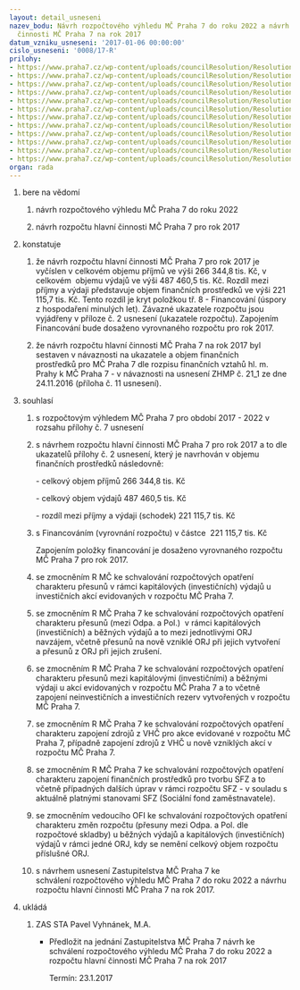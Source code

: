 ```yaml
---
layout: detail_usneseni
nazev_bodu: Návrh rozpočtového výhledu MČ Praha 7 do roku 2022 a návrh rozpočtu hlavní
  činnosti MČ Praha 7 na rok 2017
datum_vzniku_usneseni: '2017-01-06 00:00:00'
cislo_usneseni: '0008/17-R'
prilohy:
- https://www.praha7.cz/wp-content/uploads/councilResolution/Resolutions/28738/export/finalc01NavrhSR2017duvodovazprava_v41_upraveno~152549.docx
- https://www.praha7.cz/wp-content/uploads/councilResolution/Resolutions/28738/export/finalc02ukazatele_rozpoctu_v41_tis_upraveno~152548.xlsx
- https://www.praha7.cz/wp-content/uploads/councilResolution/Resolutions/28738/export/Kopiefinal_c_03__Celkovy_prehled_INV_do_SR_2017_v41_kc~152547.xlsx
- https://www.praha7.cz/wp-content/uploads/councilResolution/Resolutions/28738/export/Kopiefinal_c_04__prevod_inv_do_2017_v41_tis~152546.xlsx
- https://www.praha7.cz/wp-content/uploads/councilResolution/Resolutions/28738/export/Kopiefinal_c_05__nove_pozadavky_na_inv_v_2017_v41_tis~152545.xlsx
- https://www.praha7.cz/wp-content/uploads/councilResolution/Resolutions/28738/export/finalc06navrhNIVk3012_v41_15h_sprevody_kc_upraveno~152544.xlsx
- https://www.praha7.cz/wp-content/uploads/councilResolution/Resolutions/28738/export/KopieKopiefinal_c_07__Rozpoctovy_vyhled_do_roku_2022_v41_tis~152543.xlsx
- https://www.praha7.cz/wp-content/uploads/councilResolution/Resolutions/28738/export/Kopiefinal_c_08__navrh_Bilance_prijmu_a_vydaju_v41_tis~152542.xlsx
- https://www.praha7.cz/wp-content/uploads/councilResolution/Resolutions/28738/export/Kopiefinal_c_09__Rozpis_prispevku_pro_PO_v41_tis~152541.xlsx
- https://www.praha7.cz/wp-content/uploads/councilResolution/Resolutions/28738/export/Kopiefinal_c_10__Pozadavek_na_VHC_v41_tis~152540.xlsx
- https://www.praha7.cz/wp-content/uploads/councilResolution/Resolutions/28738/export/finalc11ZHMPFVz2017Usnesenic21_1~152539.pdf
- https://www.praha7.cz/wp-content/uploads/councilResolution/Resolutions/28738/export/export~297003.pdf
organ: rada
---
```

<OL class=urzList_view id=urzList>
<LI class=urzClass1><SPAN name="1">bere na vědomí</SPAN> 
<OL class=urzOlClass>
<LI class=urzClass2 style="TEXT-ALIGN: left"><SPAN>
<P>návrh rozpočtového výhledu MČ Praha 7 do roku 2022</P></SPAN></LI>
<LI class=urzClass2 style="TEXT-ALIGN: left"><SPAN>
<P>návrh rozpočtu hlavní činnosti MČ Praha 7 pro rok 2017</P></SPAN></LI></OL></LI>
<LI class=urzClass1><SPAN name="6">konstatuje</SPAN> 
<OL class=urzOlClass>
<LI class=urzClass2 style="TEXT-ALIGN: left"><SPAN>
<P>že návrh rozpočtu hlavní činnosti MČ Praha 7 pro rok 2017 je vyčíslen v celkovém&nbsp;objemu příjmů ve výši&nbsp;266 344,8<STRONG>&nbsp;</STRONG>tis. Kč, v celkovém&nbsp; objemu výdajů ve výši&nbsp;487 460,5&nbsp;tis. Kč. Rozdíl mezi příjmy a výdaji&nbsp;představuje objem finančních prostředků ve výši&nbsp;221 115,7&nbsp;tis. Kč. Tento rozdíl je kryt položkou tř. 8 - Financování (úspory z hospodaření minulých let).&nbsp;Závazné ukazatele rozpočtu jsou vyjádřeny v příloze č. 2 usnesení (ukazatele rozpočtu).&nbsp;Zapojením Financování bude dosaženo vyrovnaného rozpočtu pro rok 2017.</P></SPAN></LI>
<LI class=urzClass2 style="TEXT-ALIGN: left"><SPAN>
<P>že návrh rozpočtu hlavní činnosti MČ Praha 7 na rok 2017 byl sestaven v návaznosti na ukazatele a objem&nbsp;finančních prostředků&nbsp;pro MČ Praha 7&nbsp;dle rozpisu&nbsp;finančních vztahů hl. m. Prahy k MČ Praha 7&nbsp;- v návaznosti na&nbsp;usnesení ZHMP č. 21_1 ze dne 24.11.2016 (příloha č. 11 usnesení).</P></SPAN></LI></OL></LI>
<LI class=urzClass1><SPAN name="26">souhlasí</SPAN> 
<OL class=urzOlClass>
<LI class=urzClass2 style="TEXT-ALIGN: left"><SPAN>
<P>s rozpočtovým výhledem MČ Praha 7 pro období 2017 - 2022 v rozsahu přílohy č.&nbsp;7 usnesení</P></SPAN></LI>
<LI class=urzClass2 style="TEXT-ALIGN: left"><SPAN>
<P>s návrhem rozpočtu hlavní činnosti MČ Praha 7 pro rok 2017 a to dle ukazatelů přílohy č. 2 usnesení, který je navrhován v objemu finančních prostředků následovně:</P>
<P style="TEXT-ALIGN: left" data-mce-style="text-align: left;">- celkový objem příjmů 266 344,8 tis. Kč</P>
<P style="TEXT-ALIGN: left" data-mce-style="text-align: left;">- celkový objem výdajů 487 460,5 tis. Kč</P>
<P style="TEXT-ALIGN: left" data-mce-style="text-align: left;">- rozdíl mezi příjmy a výdaji (schodek) 221 115,7 tis. Kč</P></SPAN></LI>
<LI class=urzClass2 style="TEXT-ALIGN: left"><SPAN>
<P>s Financováním (vyrovnání rozpočtu) v částce &nbsp;221 115,7 tis. Kč</P>
<P>Zapojením položky financování je dosaženo vyrovnaného rozpočtu MČ Praha 7 pro rok 2017.</P></SPAN></LI>
<LI class=urzClass2 style="TEXT-ALIGN: left"><SPAN>
<P>se zmocněním R MČ ke schvalování rozpočtových opatření charakteru přesunů&nbsp;v rámci kapitálových (investičních) výdajů u investičních&nbsp;akcí evidovaných v rozpočtu MČ Praha 7.</P></SPAN></LI>
<LI class=urzClass2 style="TEXT-ALIGN: left"><SPAN>
<P>se zmocněním R MČ Praha 7&nbsp;ke schvalování rozpočtových opatření charakteru přesunů (mezi Odpa.&nbsp;a Pol.)&nbsp;&nbsp;v rámci kapitálových (investičních) a běžných výdajů&nbsp;a to mezi jednotlivými ORJ navzájem, včetně přesunů na&nbsp;nově vzniklé ORJ při jejich vytvoření a&nbsp;přesunů z ORJ&nbsp;při jejich zrušení.&nbsp;</P></SPAN></LI>
<LI class=urzClass2 style="TEXT-ALIGN: left"><SPAN>
<P>se zmocněním R MČ Praha 7 ke schvalování rozpočtových opatření charakteru přesunů&nbsp;mezi kapitálovými (investičními) a běžnými výdaji u akcí evidovaných v rozpočtu MČ Praha 7 a to včetně zapojení neinvestičních a investičních rezerv vytvořených v rozpočtu MČ Praha 7.</P></SPAN></LI>
<LI class=urzClass2 style="TEXT-ALIGN: left"><SPAN>
<P>se zmocněním R MČ Praha 7&nbsp;ke schvalování rozpočtových opatření charakteru zapojení zdrojů z VHČ pro akce evidované v rozpočtu MČ Praha 7, případně zapojení zdrojů z VHČ u nově vzniklých akcí v rozpočtu MČ Praha 7.</P></SPAN></LI>
<LI class=urzClass2 style="TEXT-ALIGN: left"><SPAN>
<P>se zmocněním R MČ Praha 7&nbsp;ke schvalování rozpočtových opatření charakteru zapojení finančních prostředků pro tvorbu SFZ a to včetně případných dalších úprav v rámci rozpočtu SFZ - v souladu s aktuálně platnými stanovami SFZ (Sociální fond zaměstnavatele).&nbsp;</P></SPAN></LI>
<LI class=urzClass2 style="TEXT-ALIGN: left"><SPAN>
<P>se zmocněním vedoucího OFI ke schvalování rozpočtových opatření charakteru&nbsp;změn rozpočtu (přesuny mezi Odpa. a Pol. dle rozpočtové skladby) u běžných výdajů a kapitálových (investičních) výdajů&nbsp;v rámci jedné ORJ, kdy se nemění celkový objem rozpočtu příslušné ORJ. &nbsp;&nbsp;</P></SPAN></LI>
<LI class=urzClass2 style="TEXT-ALIGN: left"><SPAN>
<P>s návrhem usnesení Zastupitelstva MČ Praha 7 ke schválení&nbsp;rozpočtového výhledu MČ Praha 7 do roku 2022 a návrhu rozpočtu hlavní činnosti MČ Praha 7 na rok 2017.</P></SPAN></LI></OL></LI>
<LI class=urzClass1 id=urzUkoly><SPAN name="1">ukládá</SPAN>
<OL class=urzOlClass>
<LI class=urzClass2><SPAN>
<P>ZAS STA Pavel Vyhnánek, M.A.</P></SPAN>
<UL class=urzUlClass>
<LI class=urzClass3><SPAN>
<P>Předložit na jednání Zastupitelstva MČ Praha 7 návrh ke schválení rozpočtového výhledu MČ Praha 7 do roku 2022 a rozpočtu hlavní činnosti MČ Praha 7 na rok 2017</P></SPAN><SPAN class=urzUkolTermin>Termín:&nbsp;23.1.2017</SPAN></LI></UL></LI></OL></LI></OL>